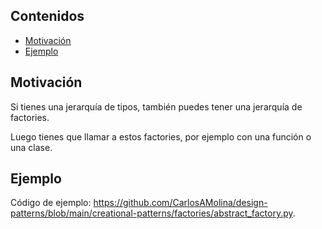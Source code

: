 ## Contenidos
- [Motivación](#motivación)
- [Ejemplo](#ejemplo)

## Motivación

Si tienes una jerarquía de tipos, también puedes tener una jerarquía de factories.

Luego tienes que llamar a estos factories, por ejemplo con una función o una clase.

## Ejemplo

Código de ejemplo: <https://github.com/CarlosAMolina/design-patterns/blob/main/creational-patterns/factories/abstract_factory.py>.